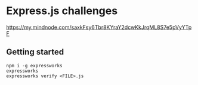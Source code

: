 # Express.js challenges

https://my.mindnode.com/saxkFsy6Tbr8KYraY2dcwKkJrqML8S7e5pVyYTpF

## Getting started

```console
npm i -g expressworks
expressworks
expressworks verify <FILE>.js
```
